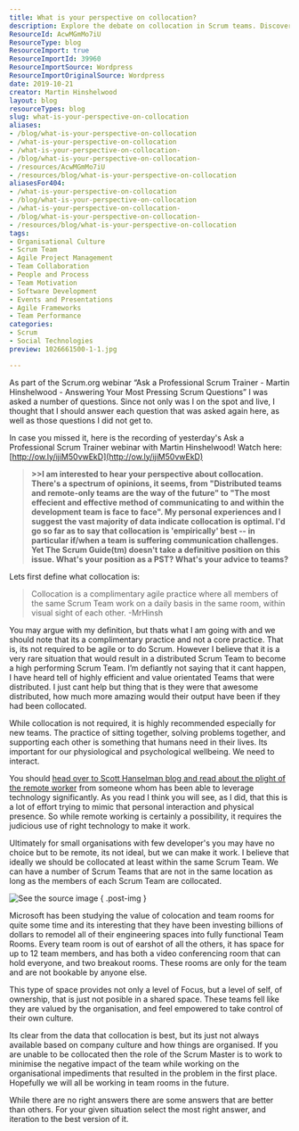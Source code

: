 ```yaml
---
title: What is your perspective on collocation?
description: Explore the debate on collocation in Scrum teams. Discover insights from Martin Hinshelwood on optimizing team communication and performance.
ResourceId: AcwMGmMo7iU
ResourceType: blog
ResourceImport: true
ResourceImportId: 39960
ResourceImportSource: Wordpress
ResourceImportOriginalSource: Wordpress
date: 2019-10-21
creator: Martin Hinshelwood
layout: blog
resourceTypes: blog
slug: what-is-your-perspective-on-collocation
aliases:
- /blog/what-is-your-perspective-on-collocation
- /what-is-your-perspective-on-collocation
- /what-is-your-perspective-on-collocation-
- /blog/what-is-your-perspective-on-collocation-
- /resources/AcwMGmMo7iU
- /resources/blog/what-is-your-perspective-on-collocation
aliasesFor404:
- /what-is-your-perspective-on-collocation
- /blog/what-is-your-perspective-on-collocation
- /what-is-your-perspective-on-collocation-
- /blog/what-is-your-perspective-on-collocation-
- /resources/blog/what-is-your-perspective-on-collocation
tags:
- Organisational Culture
- Scrum Team
- Agile Project Management
- Team Collaboration
- People and Process
- Team Motivation
- Software Development
- Events and Presentations
- Agile Frameworks
- Team Performance
categories:
- Scrum
- Social Technologies
preview: 1026661500-1-1.jpg

---
```

As part of the Scrum.org webinar “Ask a Professional Scrum Trainer - Martin Hinshelwood - Answering Your Most Pressing Scrum Questions” I was asked a number of questions. Since not only was I on the spot and live, I thought that I should answer each question that was asked again here, as well as those questions I did not get to.

In case you missed it, here is the recording of yesterday's Ask a Professional Scrum Trainer webinar with Martin Hinshelwood! Watch here: [http://ow.ly/ijiM50vwEkD](http://ow.ly/ijiM50vwEkD)

> **\>>I am interested to hear your perspective about collocation. There's a spectrum of opinions, it seems, from "Distributed teams and remote-only teams are the way of the future" to "The most effecient and effective method of communicating to and within the development team is face to face". My personal experiences and I suggest the vast majority of data indicate collocation is optimal. I'd go so far as to say that collocation is 'empirically' best -- in particular if/when a team is suffering communication challenges. Yet The Scrum Guide(tm) doesn't take a definitive position on this issue. What's your position as a PST? What's your advice to teams?**

Lets first define what collocation is:

> Collocation is a complimentary agile practice where all members of the same Scrum Team work on a daily basis in the same room, within visual sight of each other. -MrHinsh

You may argue with my definition, but thats what I am going with and we should note that its a complimentary practice and not a core practice. That is, its not required to be agile or to do Scrum. However I believe that it is a very rare situation that would result in a distributed Scrum Team to become a high performing Scrum Team. I’m defiantly not saying that it cant happen, I have heard tell of highly efficient and value orientated Teams that were distributed. I just cant help but thing that is they were that awesome distributed, how much more amazing would their output have been if they had been collocated.

While collocation is not required, it is highly recommended especially for new teams. The practice of sitting together, solving problems together, and supporting each other is something that humans need in their lives. Its important for our physiological and psychological wellbeing. We need to interact.

You should [head over to Scott Hanselman blog and read about the plight of the remote worker](https://www.hanselman.com/blog/ReviewLivingWorkingAndUsingTheCiscoUmiPersonalTelepresenceSystemAllThatAndBagOfChips.aspx) from someone whom has been able to leverage technology significantly. As you read I think you will see, as I did, that this is a lot of effort trying to mimic that personal interaction and physical presence. So while remote working is certainly a possibility, it requires the judicious use of right technology to make it work.

Ultimately for small organisations with few developer's you may have no choice but to be remote, its not ideal, but we can make it work. I believe that ideally we should be collocated at least within the same Scrum Team. We can have a number of Scrum Teams that are not in the same location as long as the members of each Scrum Team are collocated.

![See the source image](images/devops2.png)
{ .post-img }

Microsoft has been studying the value of colocation and team rooms for quite some time and its interesting that they have been investing billions of dollars to remodel all of their engineering spaces into fully functional Team Rooms. Every team room is out of earshot of all the others, it has space for up to 12 team members, and has both a video conferencing room that can hold everyone, and two breakout rooms. These rooms are only for the team and are not bookable by anyone else.

This type of space provides not only a level of Focus, but a level of self, of ownership, that is just not posible in a shared space. These teams fell like they are valued by the organisation, and feel empowered to take control of their own culture.

Its clear from the data that collocation is best, but its just not always available based on company culture and how things are organised. If you are unable to be collocated then the role of the Scrum Master is to work to minimise the negative impact of the team while working on the organisational impediments that resulted in the problem in the first place. Hopefully we will all be working in team rooms in the future.

While there are no right answers there are some answers that are better than others. For your given situation select the most right answer, and iteration to the best version of it.
